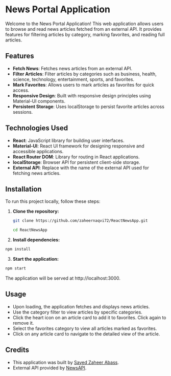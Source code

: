 # News Portal Application

Welcome to the News Portal Application! This web application allows users to browse and read news articles fetched from an external API. It provides features for filtering articles by category, marking favorites, and reading full articles.

## Features

- **Fetch News**: Fetches news articles from an external API.
- **Filter Articles**: Filter articles by categories such as business, health, science, technology, entertainment, sports, and favorites.
- **Mark Favorites**: Allows users to mark articles as favorites for quick access.
- **Responsive Design**: Built with responsive design principles using Material-UI components.
- **Persistent Storage**: Uses localStorage to persist favorite articles across sessions.

## Technologies Used

- **React**: JavaScript library for building user interfaces.
- **Material-UI**: React UI framework for designing responsive and accessible applications.
- **React Router DOM**: Library for routing in React applications.
- **localStorage**: Browser API for persistent client-side storage.
- **External API**: Replace with the name of the external API used for fetching news articles.

## Installation

To run this project locally, follow these steps:

1. **Clone the repository:**

   ```bash
   git clone https://github.com/zaheernaqvi72/ReactNewsApp.git
   ```
   ```bash
   cd ReactNewsApp
   ```
2. **Install dependencies:**

```bash
npm install
```

3. **Start the application:**

```bash
npm start
```

The application will be served at http://localhost:3000.

## Usage
- Upon loading, the application fetches and displays news articles.
- Use the category filter to view articles by specific categories.
- Click the heart icon on an article card to add it to favorites. Click again to remove it.
- Select the favorites category to view all articles marked as favorites.
- Click on any article card to navigate to the detailed view of the article.

## Credits
- This application was built by [Sayed Zaheer Abass](https://www.linkedin.com/in/sayed-zaheer-abass/).
- External API provided by [NewsAPI](https://newsapi.org/).